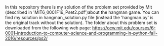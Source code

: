 In this repository there is my solution of the problem set provided by Mit (described in 'MIT6_0001F16_Pset2.pdf')about the hangman game. You can find my solution in hangman_solution.py file (instead the 'hangman.py' is the original track without the solution). The folder about this problem set is downloaded from the following web page: https://ocw.mit.edu/courses/6-0001-introduction-to-computer-science-and-programming-in-python-fall-2016/resources/ps2/
